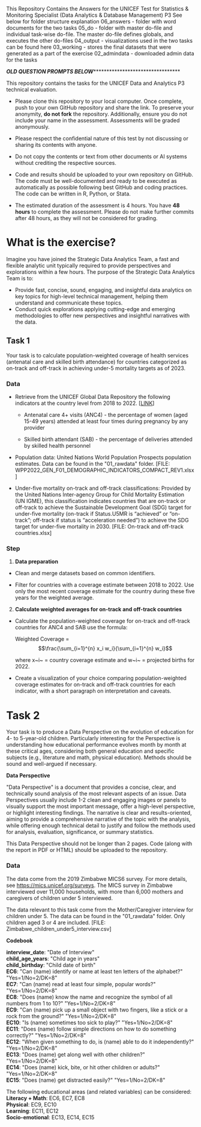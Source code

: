This Repository Contains the Answers for the UNICEF Test for Statistics & Monitoring Specialist (Data Analytics & Database Management) P3
See below for folder structure explanation
06_answers - folder with word documents for the two tasks
05_do - folder with master do-file and individual task-wise do-file. The master do-file defines globals, and executes the other do-files
04_output - visualizations used in the two tasks can be found here
03_working - stores the final datasets that were generated as a part of the exercise
02_admindata - downloaded admin data for the tasks

***************************************************OLD QUESTION PROMPTS BELOW************************************************************************************

This repository contains the tasks for the UNICEF Data and Analytics P3 technical evaluation.

-   Please clone this repository to your local computer. Once complete, push to your own GitHub repository and share the link. To preserve your anonymity, **do not fork** the repository. Additionally, ensure you do not include your name in the assessment. Assessments will be graded anonymously.

-   Please respect the confidential nature of this test by not discussing or sharing its contents with anyone.

-   Do not copy the contents or text from other documents or AI systems without crediting the respective sources.

-   Code and results should be uploaded to your own repository on GitHub. The code must be well-documented and ready to be executed as automatically as possible following best GitHub and coding practices. The code can be written in R, Python, or Stata.

-   The estimated duration of the assessment is 4 hours. You have **48 hours** to complete the assessment. Please do not make further commits after 48 hours, as they will not be considered for grading.

# What is the exercise?

Imagine you have joined the Strategic Data Analytics Team, a fast and flexible analytic unit typically required to provide perspectives and explorations within a few hours. The purpose of the Strategic Data Analytics Team is to:

-   Provide fast, concise, sound, engaging, and insightful data analytics on key topics for high-level technical management, helping them understand and communicate these topics.
-   Conduct quick explorations applying cutting-edge and emerging methodologies to offer new perspectives and insightful narratives with the data.

## **Task 1**

Your task is to calculate population-weighted coverage of health services (antenatal care and skilled birth attendance) for countries categorized as on-track and off-track in achieving under-5 mortality targets as of 2023.

### **Data**

-   Retrieve from the UNICEF Global Data Repository the following indicators at the country level from 2018 to 2022. [[LINK](https://data.unicef.org/resources/data_explorer/unicef_f/?ag=UNICEF&df=GLOBAL_DATAFLOW&ver=1.0&dq=.MNCH_ANC4+MNCH_SAB.&startPeriod=2018&endPeriod=2022)]

    -   Antenatal care 4+ visits (ANC4) - the percentage of women (aged 15-49 years) attended at least four times during pregnancy by any provider

    -   Skilled birth attendant (SAB) - the percentage of deliveries attended by skilled health personnel

-   Population data: United Nations World Population Prospects population estimates. Data can be found in the "01_rawdata" folder. [FILE: WPP2022_GEN_F01_DEMOGRAPHIC_INDICATORS_COMPACT_REV1.xlsx]

-   Under-five mortality on-track and off-track classifications: Provided by the United Nations Inter-agency Group for Child Mortality Estimation (UN IGME), this classification indicates countries that are on-track or off-track to achieve the Sustainable Development Goal (SDG) target for under-five mortality (on-track if Status.U5MR is “achieved” or “on-track”; off-track if status is “acceleration needed”) to achieve the SDG target for under-five mortality in 2030. [FILE: On-track and off-track countries.xlsx]

### Step

1.  **Data preparation**

-   Clean and merge datasets based on common identifiers.

-   Filter for countries with a coverage estimate between 2018 to 2022. Use only the most recent coverage estimate for the country during these five years for the weighted average.

2.  **Calculate weighted averages for on-track and off-track countries**

-   Calculate the population-weighted coverage for on-track and off-track countries for ANC4 and SAB use the formula:

    Weighted Coverage = $$\frac{\sum_{i=1}^{n} x_i w_i}{\sum_{i=1}^{n} w_i}$$

    where x~i~ = country coverage estimate and w~i~ = projected births for 2022.

-   Create a visualization of your choice comparing population-weighted coverage estimates for on-track and off-track countries for each indicator, with a short paragraph on interpretation and caveats.

# Task 2

Your task is to produce a Data Perspective on the evolution of education for 4- to 5-year-old children. Particularly interesting for the Perspective is understanding how educational performance evolves month by month at these critical ages, considering both general education and specific subjects (e.g., literature and math, physical education). Methods should be sound and well-argued if necessary.

**Data Perspective**

"Data Perspective" is a document that provides a concise, clear, and technically sound analysis of the most relevant aspects of an issue. Data Perspectives usually include 1-2 clean and engaging images or panels to visually support the most important message, offer a high-level perspective, or highlight interesting findings. The narrative is clear and results-oriented, aiming to provide a comprehensive narrative of the topic with the analysis, while offering enough technical detail to justify and follow the methods used for analysis, evaluation, significance, or summary statistics.

This Data Perspective should not be longer than 2 pages. Code (along with the report in PDF or HTML) should be uploaded to the repository.

### Data

The data come from the 2019 Zimbabwe MICS6 survey. For more details, see <https://mics.unicef.org/surveys>. The MICS survey in Zimbabwe interviewed over 11,000 households, with more than 6,000 mothers and caregivers of children under 5 interviewed.

The data relevant to this task come from the Mother/Caregiver interview for children under 5. The data can be found in the "01_rawdata" folder. Only children aged 3 or 4 are included. [FILE: Zimbabwe_children_under5_interview.csv]

**Codebook**

**interview_date**: "Date of Interview"\
**child_age_years**: "Child age in years"\
**child_birthday**: "Child date of birth"\
**EC6**: "Can (name) identify or name at least ten letters of the alphabet?" "Yes=1/No=2/DK=8"\
**EC7**: "Can (name) read at least four simple, popular words?" "Yes=1/No=2/DK=8"\
**EC8**: "Does (name) know the name and recognize the symbol of all numbers from 1 to 10?" "Yes=1/No=2/DK=8"\
**EC9**: "Can (name) pick up a small object with two fingers, like a stick or a rock from the ground?" "Yes=1/No=2/DK=8"\
**EC10**: "Is (name) sometimes too sick to play?" "Yes=1/No=2/DK=8"\
**EC11**: "Does (name) follow simple directions on how to do something correctly?" "Yes=1/No=2/DK=8"\
**EC12**: "When given something to do, is (name) able to do it independently?" "Yes=1/No=2/DK=8"\
**EC13**: "Does (name) get along well with other children?" "Yes=1/No=2/DK=8"\
**EC14**: "Does (name) kick, bite, or hit other children or adults?" "Yes=1/No=2/DK=8"\
**EC15**: "Does (name) get distracted easily?" "Yes=1/No=2/DK=8"

The following educational areas (and related variables) can be considered:\
**Literacy + Math**: EC6, EC7, EC8\
**Physical**: EC9, EC10\
**Learning**: EC11, EC12\
**Socio-emotional**: EC13, EC14, EC15
